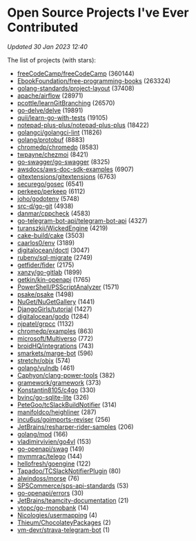 # Open Source Projects I've Ever Contributed

 _Updated 30 Jan 2023 12:40_

The list of projects (with stars):

* [freeCodeCamp/freeCodeCamp](https://github.com/freeCodeCamp/freeCodeCamp) (360144)
* [EbookFoundation/free-programming-books](https://github.com/EbookFoundation/free-programming-books) (263324)
* [golang-standards/project-layout](https://github.com/golang-standards/project-layout) (37408)
* [apache/airflow](https://github.com/apache/airflow) (28971)
* [pcottle/learnGitBranching](https://github.com/pcottle/learnGitBranching) (26570)
* [go-delve/delve](https://github.com/go-delve/delve) (19891)
* [quii/learn-go-with-tests](https://github.com/quii/learn-go-with-tests) (19105)
* [notepad-plus-plus/notepad-plus-plus](https://github.com/notepad-plus-plus/notepad-plus-plus) (18422)
* [golangci/golangci-lint](https://github.com/golangci/golangci-lint) (11826)
* [golang/protobuf](https://github.com/golang/protobuf) (8883)
* [chromedp/chromedp](https://github.com/chromedp/chromedp) (8583)
* [twpayne/chezmoi](https://github.com/twpayne/chezmoi) (8421)
* [go-swagger/go-swagger](https://github.com/go-swagger/go-swagger) (8325)
* [awsdocs/aws-doc-sdk-examples](https://github.com/awsdocs/aws-doc-sdk-examples) (6907)
* [gitextensions/gitextensions](https://github.com/gitextensions/gitextensions) (6763)
* [securego/gosec](https://github.com/securego/gosec) (6541)
* [perkeep/perkeep](https://github.com/perkeep/perkeep) (6112)
* [joho/godotenv](https://github.com/joho/godotenv) (5748)
* [src-d/go-git](https://github.com/src-d/go-git) (4938)
* [danmar/cppcheck](https://github.com/danmar/cppcheck) (4583)
* [go-telegram-bot-api/telegram-bot-api](https://github.com/go-telegram-bot-api/telegram-bot-api) (4327)
* [turanszkij/WickedEngine](https://github.com/turanszkij/WickedEngine) (4219)
* [cake-build/cake](https://github.com/cake-build/cake) (3503)
* [caarlos0/env](https://github.com/caarlos0/env) (3189)
* [digitalocean/doctl](https://github.com/digitalocean/doctl) (3047)
* [rubenv/sql-migrate](https://github.com/rubenv/sql-migrate) (2749)
* [getfider/fider](https://github.com/getfider/fider) (2175)
* [xanzy/go-gitlab](https://github.com/xanzy/go-gitlab) (1899)
* [getkin/kin-openapi](https://github.com/getkin/kin-openapi) (1765)
* [PowerShell/PSScriptAnalyzer](https://github.com/PowerShell/PSScriptAnalyzer) (1571)
* [psake/psake](https://github.com/psake/psake) (1498)
* [NuGet/NuGetGallery](https://github.com/NuGet/NuGetGallery) (1441)
* [DjangoGirls/tutorial](https://github.com/DjangoGirls/tutorial) (1427)
* [digitalocean/godo](https://github.com/digitalocean/godo) (1284)
* [njpatel/grpcc](https://github.com/njpatel/grpcc) (1132)
* [chromedp/examples](https://github.com/chromedp/examples) (863)
* [microsoft/Multiverso](https://github.com/microsoft/Multiverso) (772)
* [broidHQ/integrations](https://github.com/broidHQ/integrations) (743)
* [smarkets/marge-bot](https://github.com/smarkets/marge-bot) (596)
* [stretchr/objx](https://github.com/stretchr/objx) (574)
* [golang/vulndb](https://github.com/golang/vulndb) (461)
* [Caphyon/clang-power-tools](https://github.com/Caphyon/clang-power-tools) (382)
* [gramework/gramework](https://github.com/gramework/gramework) (373)
* [Konstantin8105/c4go](https://github.com/Konstantin8105/c4go) (330)
* [bvinc/go-sqlite-lite](https://github.com/bvinc/go-sqlite-lite) (326)
* [PeteGoo/tcSlackBuildNotifier](https://github.com/PeteGoo/tcSlackBuildNotifier) (314)
* [manifoldco/heighliner](https://github.com/manifoldco/heighliner) (287)
* [incu6us/goimports-reviser](https://github.com/incu6us/goimports-reviser) (256)
* [JetBrains/resharper-rider-samples](https://github.com/JetBrains/resharper-rider-samples) (206)
* [golang/mod](https://github.com/golang/mod) (166)
* [vladimirvivien/go4vl](https://github.com/vladimirvivien/go4vl) (153)
* [go-openapi/swag](https://github.com/go-openapi/swag) (149)
* [mymmrac/telego](https://github.com/mymmrac/telego) (144)
* [hellofresh/goengine](https://github.com/hellofresh/goengine) (122)
* [Tapadoo/TCSlackNotifierPlugin](https://github.com/Tapadoo/TCSlackNotifierPlugin) (80)
* [alwindoss/morse](https://github.com/alwindoss/morse) (76)
* [SPSCommerce/sps-api-standards](https://github.com/SPSCommerce/sps-api-standards) (53)
* [go-openapi/errors](https://github.com/go-openapi/errors) (30)
* [JetBrains/teamcity-documentation](https://github.com/JetBrains/teamcity-documentation) (21)
* [vtopc/go-monobank](https://github.com/vtopc/go-monobank) (14)
* [Nicologies/usermapping](https://github.com/Nicologies/usermapping) (4)
* [Thieum/ChocolateyPackages](https://github.com/Thieum/ChocolateyPackages) (2)
* [vm-devr/strava-telegram-bot](https://github.com/vm-devr/strava-telegram-bot) (1)
